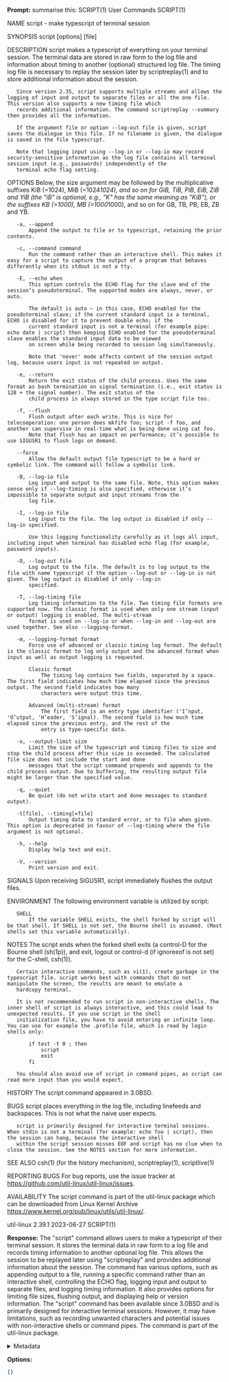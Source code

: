**Prompt:**
summarise this: SCRIPT(1)                                                                                 User Commands                                                                                SCRIPT(1)

NAME
       script - make typescript of terminal session

SYNOPSIS
       script [options] [file]

DESCRIPTION
       script makes a typescript of everything on your terminal session. The terminal data are stored in raw form to the log file and information about timing to another (optional) structured
       log file. The timing log file is necessary to replay the session later by scriptreplay(1) and to store additional information about the session.

       Since version 2.35, script supports multiple streams and allows the logging of input and output to separate files or all the one file. This version also supports a new timing file which
       records additional information. The command scriptreplay --summary then provides all the information.

       If the argument file or option --log-out file is given, script saves the dialogue in this file. If no filename is given, the dialogue is saved in the file typescript.

       Note that logging input using --log-in or --log-io may record security-sensitive information as the log file contains all terminal session input (e.g., passwords) independently of the
       terminal echo flag setting.

OPTIONS
       Below, the size argument may be followed by the multiplicative suffixes KiB (=1024), MiB (=1024*1024), and so on for GiB, TiB, PiB, EiB, ZiB and YiB (the "iB" is optional, e.g., "K" has
       the same meaning as "KiB"), or the suffixes KB (=1000), MB (=1000*1000), and so on for GB, TB, PB, EB, ZB and YB.

       -a, --append
           Append the output to file or to typescript, retaining the prior contents.

       -c, --command command
           Run the command rather than an interactive shell. This makes it easy for a script to capture the output of a program that behaves differently when its stdout is not a tty.

       -E, --echo when
           This option controls the ECHO flag for the slave end of the session’s pseudoterminal. The supported modes are always, never, or auto.

           The default is auto — in this case, ECHO enabled for the pseudoterminal slave; if the current standard input is a terminal, ECHO is disabled for it to prevent double echo; if the
           current standard input is not a terminal (for example pipe: echo date | script) then keeping ECHO enabled for the pseudoterminal slave enables the standard input data to be viewed
           on screen while being recorded to session log simultaneously.

           Note that 'never' mode affects content of the session output log, because users input is not repeated on output.

       -e, --return
           Return the exit status of the child process. Uses the same format as bash termination on signal termination (i.e., exit status is 128 + the signal number). The exit status of the
           child process is always stored in the type script file too.

       -f, --flush
           Flush output after each write. This is nice for telecooperation: one person does mkfifo foo; script -f foo, and another can supervise in real-time what is being done using cat foo.
           Note that flush has an impact on performance; it’s possible to use SIGUSR1 to flush logs on demand.

       --force
           Allow the default output file typescript to be a hard or symbolic link. The command will follow a symbolic link.

       -B, --log-io file
           Log input and output to the same file. Note, this option makes sense only if --log-timing is also specified, otherwise it’s impossible to separate output and input streams from the
           log file.

       -I, --log-in file
           Log input to the file. The log output is disabled if only --log-in specified.

           Use this logging functionality carefully as it logs all input, including input when terminal has disabled echo flag (for example, password inputs).

       -O, --log-out file
           Log output to the file. The default is to log output to the file with name typescript if the option --log-out or --log-in is not given. The log output is disabled if only --log-in
           specified.

       -T, --log-timing file
           Log timing information to the file. Two timing file formats are supported now. The classic format is used when only one stream (input or output) logging is enabled. The multi-stream
           format is used on --log-io or when --log-in and --log-out are used together. See also --logging-format.

       -m, --logging-format format
           Force use of advanced or classic timing log format. The default is the classic format to log only output and the advanced format when input as well as output logging is requested.

           Classic format
               The timing log contains two fields, separated by a space. The first field indicates how much time elapsed since the previous output. The second field indicates how many
               characters were output this time.

           Advanced (multi-stream) format
               The first field is an entry type identifier ('I’nput, 'O’utput, 'H’eader, 'S’ignal). The second field is how much time elapsed since the previous entry, and the rest of the
               entry is type-specific data.

       -o, --output-limit size
           Limit the size of the typescript and timing files to size and stop the child process after this size is exceeded. The calculated file size does not include the start and done
           messages that the script command prepends and appends to the child process output. Due to buffering, the resulting output file might be larger than the specified value.

       -q, --quiet
           Be quiet (do not write start and done messages to standard output).

       -t[file], --timing[=file]
           Output timing data to standard error, or to file when given. This option is deprecated in favour of --log-timing where the file argument is not optional.

       -h, --help
           Display help text and exit.

       -V, --version
           Print version and exit.

SIGNALS
       Upon receiving SIGUSR1, script immediately flushes the output files.

ENVIRONMENT
       The following environment variable is utilized by script:

       SHELL
           If the variable SHELL exists, the shell forked by script will be that shell. If SHELL is not set, the Bourne shell is assumed. (Most shells set this variable automatically).

NOTES
       The script ends when the forked shell exits (a control-D for the Bourne shell (sh(1p)), and exit, logout or control-d (if ignoreeof is not set) for the C-shell, csh(1)).

       Certain interactive commands, such as vi(1), create garbage in the typescript file. script works best with commands that do not manipulate the screen, the results are meant to emulate a
       hardcopy terminal.

       It is not recommended to run script in non-interactive shells. The inner shell of script is always interactive, and this could lead to unexpected results. If you use script in the shell
       initialization file, you have to avoid entering an infinite loop. You can use for example the .profile file, which is read by login shells only:

           if test -t 0 ; then
               script
               exit
           fi

       You should also avoid use of script in command pipes, as script can read more input than you would expect.

HISTORY
       The script command appeared in 3.0BSD.

BUGS
       script places everything in the log file, including linefeeds and backspaces. This is not what the naive user expects.

       script is primarily designed for interactive terminal sessions. When stdin is not a terminal (for example: echo foo | script), then the session can hang, because the interactive shell
       within the script session misses EOF and script has no clue when to close the session. See the NOTES section for more information.

SEE ALSO
       csh(1) (for the history mechanism), scriptreplay(1), scriptlive(1)

REPORTING BUGS
       For bug reports, use the issue tracker at https://github.com/util-linux/util-linux/issues.

AVAILABILITY
       The script command is part of the util-linux package which can be downloaded from Linux Kernel Archive <https://www.kernel.org/pub/linux/utils/util-linux/>.

util-linux 2.39.1                                                                          2023-06-27                                                                                  SCRIPT(1)

**Response:**
The "script" command allows users to make a typescript of their terminal session. It stores the terminal data in raw form to a log file and records timing information to another optional log file. This allows the session to be replayed later using "scriptreplay" and provides additional information about the session. The command has various options, such as appending output to a file, running a specific command rather than an interactive shell, controlling the ECHO flag, logging input and output to separate files, and logging timing information. It also provides options for limiting file sizes, flushing output, and displaying help or version information. The "script" command has been available since 3.0BSD and is primarily designed for interactive terminal sessions. However, it may have limitations, such as recording unwanted characters and potential issues with non-interactive shells or command pipes. The command is part of the util-linux package.

<details><summary>Metadata</summary>

- Duration: 5785 ms
- Datetime: 2023-07-14T20:29:14.215308
- Model: gpt-3.5-turbo-0613

</details>

**Options:**
```json
{}
```

